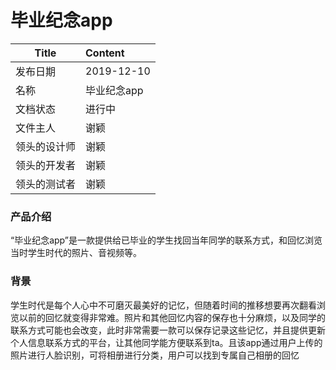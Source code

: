 # 毕业纪念app


Title|Content
-----|:------
发布日期|2019-12-10
名称|毕业纪念app
文档状态|进行中
文件主人|	谢颖
领头的设计师|	谢颖
领头的开发者|	谢颖
领头的测试者|	谢颖

### 产品介绍
“毕业纪念app”是一款提供给已毕业的学生找回当年同学的联系方式，和回忆浏览当时学生时代的照片、音视频等。
### 背景
学生时代是每个人心中不可磨灭最美好的记忆，但随着时间的推移想要再次翻看浏览以前的回忆就变得非常难。照片和其他回忆内容的保存也十分麻烦，以及同学的联系方式可能也会改变，此时非常需要一款可以保存记录这些记忆，并且提供更新个人信息联系方式的平台，让其他同学能方便联系到ta。且该app通过用户上传的照片进行人脸识别，可将相册进行分类，用户可以找到专属自己相册的回忆
